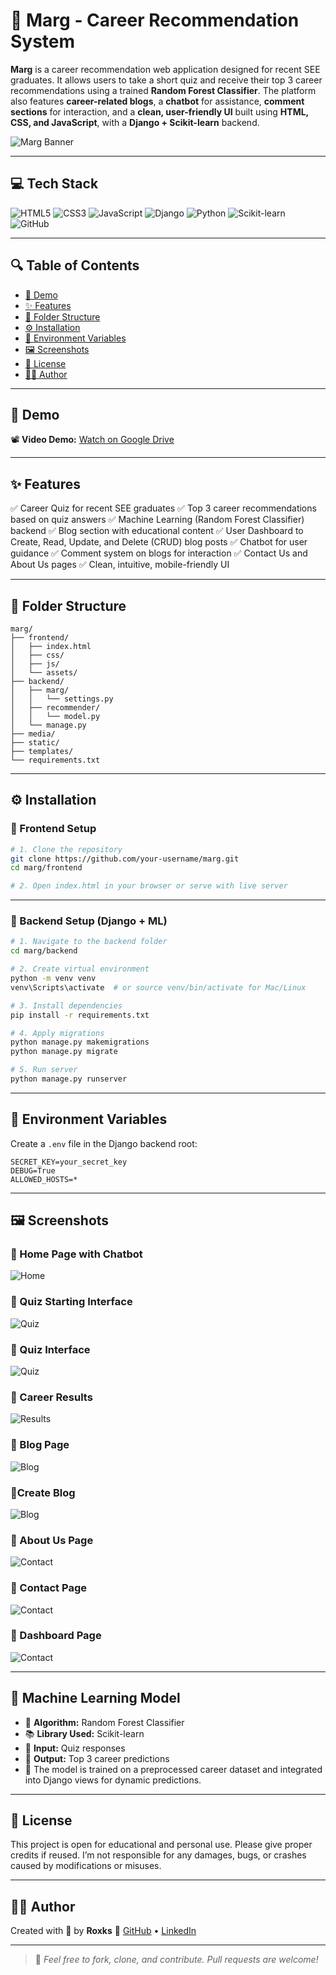 # 🧠 Marg - Career Recommendation System

**Marg** is a career recommendation web application designed for recent SEE graduates. It allows users to take a short quiz and receive their top 3 career recommendations using a trained **Random Forest Classifier**. The platform also features **career-related blogs**, a **chatbot** for assistance, **comment sections** for interaction, and a **clean, user-friendly UI** built using **HTML, CSS, and JavaScript**, with a **Django + Scikit-learn** backend.

![Marg Banner](https://github.com/user-attachments/assets/581601a6-0e7e-4f65-ac4d-e0f0deee9f4d)

---

## 💻 Tech Stack

![HTML5](https://img.shields.io/badge/html5-%23E34F26.svg?style=for-the-badge\&logo=html5\&logoColor=white)
![CSS3](https://img.shields.io/badge/css3-%231572B6.svg?style=for-the-badge\&logo=css3\&logoColor=white)
![JavaScript](https://img.shields.io/badge/javascript-%23323330.svg?style=for-the-badge\&logo=javascript\&logoColor=%23F7DF1E)
![Django](https://img.shields.io/badge/django-%23092E20.svg?style=for-the-badge\&logo=django\&logoColor=white)
![Python](https://img.shields.io/badge/python-%233776AB.svg?style=for-the-badge\&logo=python\&logoColor=white)
![Scikit-learn](https://img.shields.io/badge/scikit--learn-F7931E.svg?style=for-the-badge\&logo=scikit-learn\&logoColor=white)
![GitHub](https://img.shields.io/badge/github-%23121011.svg?style=for-the-badge\&logo=github\&logoColor=white)

---

## 🔍 Table of Contents

* [🚀 Demo](#-demo)
* [✨ Features](#-features)
* [📂 Folder Structure](#-folder-structure)
* [⚙️ Installation](#-installation)
* [🔐 Environment Variables](#-environment-variables)
* [🖼️ Screenshots](#-screenshots)
* [📜 License](#-license)
* [👩‍💻 Author](#-author)

---

## 🚀 Demo

📽️ **Video Demo:**
[Watch on Google Drive](https://drive.google.com/file/d/1LWudR6H7c1o_CBUbyT9MjaoWPcVVr85w/view?usp=drive_link) 

---

## ✨ Features

✅ Career Quiz for recent SEE graduates
✅ Top 3 career recommendations based on quiz answers
✅ Machine Learning (Random Forest Classifier) backend
✅ Blog section with educational content
✅ User Dashboard to Create, Read, Update, and Delete (CRUD) blog posts
✅ Chatbot for user guidance
✅ Comment system on blogs for interaction
✅ Contact Us and About Us pages
✅ Clean, intuitive, mobile-friendly UI

---

## 📂 Folder Structure

```
marg/
├── frontend/
│   ├── index.html
│   ├── css/
│   ├── js/
│   └── assets/
├── backend/
│   ├── marg/
│   │   └── settings.py
│   ├── recommender/
│   │   └── model.py
│   └── manage.py
├── media/
├── static/
├── templates/
└── requirements.txt
```

---

## ⚙️ Installation

### 🔹 Frontend Setup

```bash
# 1. Clone the repository
git clone https://github.com/your-username/marg.git
cd marg/frontend

# 2. Open index.html in your browser or serve with live server
```

---

### 🔹 Backend Setup (Django + ML)

```bash
# 1. Navigate to the backend folder
cd marg/backend

# 2. Create virtual environment
python -m venv venv
venv\Scripts\activate  # or source venv/bin/activate for Mac/Linux

# 3. Install dependencies
pip install -r requirements.txt

# 4. Apply migrations
python manage.py makemigrations
python manage.py migrate

# 5. Run server
python manage.py runserver
```

---

## 🔐 Environment Variables

Create a `.env` file in the Django backend root:

```
SECRET_KEY=your_secret_key
DEBUG=True
ALLOWED_HOSTS=*
```

---

## 🖼️ Screenshots

### 🔹 Home Page with Chatbot

![Home](https://github.com/user-attachments/assets/7f439a9b-fde8-4691-8468-c27e3c13e4a2)

### 🔹 Quiz Starting Interface

![Quiz](https://github.com/user-attachments/assets/23098a0d-127b-49be-9552-c7cea0ddbe24)

### 🔹 Quiz Interface

![Quiz](https://github.com/user-attachments/assets/5514beaa-f8a1-4354-826a-ed711a0b5081)

### 🔹 Career Results

![Results](https://github.com/user-attachments/assets/df7aa95d-b0fb-4481-ac55-396df263c37c)

### 🔹 Blog Page

![Blog](https://github.com/user-attachments/assets/c798828a-5657-4ee6-b401-8cd594998b8d)

### 🔹Create Blog 

![Blog](https://github.com/user-attachments/assets/5b9fd9df-2026-4436-b5e6-9f76c08a2a6e)

### 🔹 About Us Page

![Contact](https://github.com/user-attachments/assets/66c87d40-6102-46a5-85e1-633d9a7d744f)

### 🔹 Contact Page

![Contact](https://github.com/user-attachments/assets/05a20515-9f17-485d-92f5-cb6fa84eadfc)

### 🔹 Dashboard Page

![Contact](https://github.com/user-attachments/assets/7f7e814a-ad5e-4af1-a6bc-0e22b121c349)

---

## 🧠 Machine Learning Model

* 🎯 **Algorithm:** Random Forest Classifier
* 📚 **Library Used:** Scikit-learn
* 🔢 **Input:** Quiz responses
* 🧾 **Output:** Top 3 career predictions
* 🧠 The model is trained on a preprocessed career dataset and integrated into Django views for dynamic predictions.

---

## 📜 License

This project is open for educational and personal use. Please give proper credits if reused.
I’m not responsible for any damages, bugs, or crashes caused by modifications or misuses.

---

## 👩‍💻 Author

Created with 💙 by **Roxks**
🔗 [GitHub](https://github.com/rakxya111) • [LinkedIn](https://linkedin.com/in/rakshya-bhuju13)

---

> 🌱 *Feel free to fork, clone, and contribute. Pull requests are welcome!*

